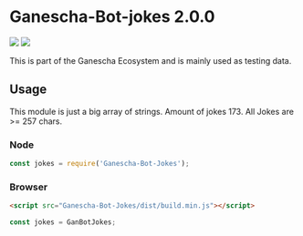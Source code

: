 # Ganescha-Bot-jokes 2.0.0
[![](https://img.shields.io/gitter/room/nwjs/nw.js.svg)](https://gitter.im/GaneschaLabs/Ganescha-Core)
[![](https://img.shields.io/badge/Waffle-Board-orange.svg)](https://waffle.io/GaneschaLabs/Ganescha-Core)

This is part of the Ganescha Ecosystem and is mainly used as testing data.

## Usage

This module is just a big array of strings.
Amount of jokes 173.
All Jokes are >= 257 chars.

### Node
```javascript
const jokes = require('Ganescha-Bot-Jokes');
```

### Browser
```html
<script src="Ganescha-Bot-Jokes/dist/build.min.js"></script>
```

```javascript
const jokes = GanBotJokes;
```
